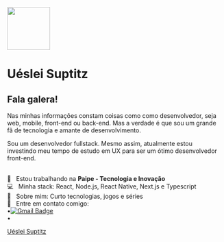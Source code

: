 <img width="100px" src="https://github.com/uesleisuptitz.png" >

# Uéslei Suptitz

## Fala galera!
Nas minhas informações constam coisas como como desenvolvedor, seja web, mobile, front-end ou back-end. Mas a verdade é que sou um grande fã de tecnologia e amante de desenvolvimento.

Sou um desenvolvedor fullstack. Mesmo assim, atualmente estou investindo meu tempo de estudo em UX para ser um ótimo desenvolvedor front-end.

 <br/> :black_heart: &nbsp; Estou trabalhando na **Paipe - Tecnologia e Inovação**
 <br/> :computer: &nbsp; Minha stack: React, Node.js, React Native, Next.js e Typescript
 <br/> 💬  &nbsp; Sobre mim: Curto tecnologias, jogos e séries
 <br/> :email: &nbsp; Entre em contato comigo:
 <br/>•[![Gmail Badge](https://img.shields.io/badge/-uesleisuptitz@gmail.com-c14438?style=flat-square&logo=Gmail&logoColor=white&link=mailto:uesleisuptitz@gmail.com)](mailto:uesleisuptitz@gmail.com)
 <br/>•<div class="LI-profile-badge"  data-version="v1" data-size="medium" data-locale="pt_BR" data-type="vertical" data-theme="light" data-vanity="uéslei-suptitz"><a class="LI-simple-link" href='https://br.linkedin.com/in/u%C3%A9slei-suptitz?trk=profile-badge'>Uéslei Suptitz</a></div>


